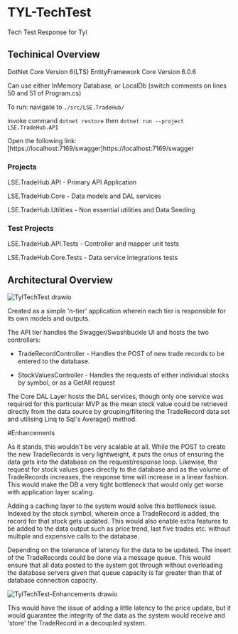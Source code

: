 # TYL-TechTest
Tech Test Response for Tyl

## Techinical Overview

DotNet Core Version 6(LTS)
EntityFramework Core Version 6.0.6

Can use either InMemory Database, or LocalDb (switch comments on lines 50 and 51 of Program.cs)

To run:
navigate to `./src/LSE.TradeHub/`

invoke command `dotnet restore`
then `dotnet run --project LSE.TradeHub.API`

Open the following link:
[https://localhost:7169/swagger]https://localhost:7169/swagger

### Projects

LSE.TradeHub.API - Primary API Application

LSE.TradeHub.Core - Data models and DAL services

LSE.TradeHub.Utilities - Non essential utilities and Data Seeding

### Test Projects
LSE.TradeHub.API.Tests - Controller and mapper unit tests

LSE.TradeHub.Core.Tests - Data service integrations tests


## Architectural Overview
![TylTechTest drawio](https://user-images.githubusercontent.com/414287/176006459-c71d2c47-7a01-467e-a78d-a889d8be17c4.png)

Created as a simple 'n-tier' application wherein each tier is responsible for its own models and outputs. 

The API tier handles the Swagger/Swashbuckle UI and hosts the two controllers:

* TradeRecordController - Handles the POST of new trade records to be entered to the database.

* StockValuesController - Handles the requests of either individual stocks by symbol, or as a GetAll request

The Core DAL Layer hosts the DAL services, though only one service was required for this particular MVP as the mean stock value could be retrieved directly from the data source by grouping/filtering the TradeRecord data set and utilising Linq to Sql's Average() method. 

#Enhancements

As it stands, this wouldn't be very scalable at all. While the POST to create the new TradeRecords is very lightweight, it puts the onus of ensuring the data gets into the database on the request/response loop. Likewise, the request for stock values goes directly to the database and as the volume of TradeRecords increases, the response time will increase in a linear fashion. This would make the DB a very tight bottleneck that would only get worse with application layer scaling.

Adding a caching layer to the system would solve this bottleneck issue. Indexed by the stock symbol, wherein once a TradeRecord is added, the record for that stock gets updated. This would also enable extra features to be added to the data output such as price trend, last five trades etc. without multiple and expensive calls to the database.

Depending on the tolerance of latency for the data to be updated. The insert of the TradeRecords could be done via a message queue. This would ensure that all data posted to the system got through without overloading the database servers given that queue capacity is far greater than that of database connection capacity.

![TylTechTest-Enhancements drawio](https://user-images.githubusercontent.com/414287/176009609-244bcc43-8628-40f4-966d-cf6dbe8665f2.png)

This would have the issue of adding a little latency to the price update, but it would guarantee the integrity of the data as the system would receive and 'store' the TradeRecord in a decoupled system.
